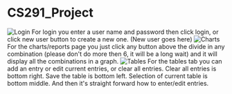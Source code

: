 # CS291_Project
![Login](https://github.com/efirdc/CS291_Project/blob/master/ImagesManual/login.PNG?raw=true)
For login you enter a user name and password then click login, or click new user button to create a new one.
(New user goes here)
![Charts](https://github.com/efirdc/CS291_Project/blob/master/ImagesManual/Chart.PNG?raw=true)
For the charts/reports page you just click any button above the divide in any combination (please don't do more then 6, it will be a long wait) and it will display all the combinations in a graph.
![Tables](https://github.com/efirdc/CS291_Project/blob/master/ImagesManual/tables.PNG?raw=true)
For the tables tab you can add an entry or edit current entries, or clear all entries. Clear all entries is bottom right. Save the table is bottom left. Selection of current table is bottom middle. And then it's straight forward how to enter/edit entries. 
